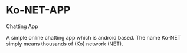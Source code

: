# Ko-NET-APP
Chatting App


A simple online chatting app which is android based. The name Ko-NET
simply means thousands of (Ko) network (NET).

